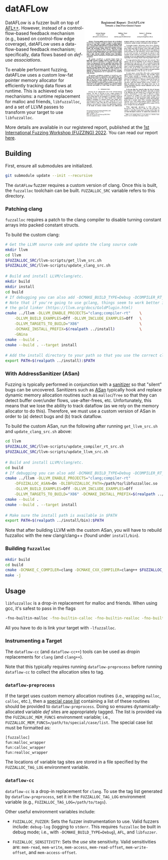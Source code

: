 # datAFLow

<p>
<a href="https://www.ndss-symposium.org/wp-content/uploads/fuzzing2022_23001_paper.pdf" target="_blank">
<img align="right" width="250" src="img/dataflow-paper.png">
</a>
</p>

DatAFLow is a fuzzer built on top of
[AFL++](https://github.com/AFLplusplus/AFLplusplus/). However, instead of a
control-flow-based feedback mechanism (e.g., based on control-flow edge
coverage), datAFLow uses a data-flow-based feedback mechanism; specifically,
data flows based on _def-use associations_.

To enable performant fuzzing, datAFLow uses a custom low-fat pointer memory
allocator for efficiently tracking data flows at runtime. This is achieved via
two mechanisms: a runtime replacement for malloc and friends, `libfuzzalloc`,
and a set of LLVM passes to transform your target to use `libfuzzalloc`.

More details are available in our registered report, published at the [1st
International Fuzzing Workshop (FUZZING)
2022](https://fuzzingworkshop.github.io/). You can read our report
[here](https://www.ndss-symposium.org/wp-content/uploads/fuzzing2022_23001_paper.pdf).

## Building

First, ensure all submodules are initialized.

```bash
git submodule update --init --recursive
```

The `datAFLow` fuzzer requires a custom version of clang. Once this is built,
the `fuzzalloc` toolchain can be built. `FUZZALLOC_SRC` variable refers to this
directory.

### Patching clang

`fuzzalloc` requires a patch to the clang compiler to disable turning constant
arrays into packed constant structs.

To build the custom clang:

```bash
# Get the LLVM source code and update the clang source code
mkdir llvm
cd llvm
$FUZZALLOC_SRC/llvm-scripts/get_llvm_src.sh
$FUZZALLOC_SRC/llvm-scripts/update_clang_src.sh

# Build and install LLVM/clang/etc.
mkdir build
mkdir install
cd build
# If debugging you can also add -DCMAKE_BUILD_TYPE=Debug -DCOMPILER_RT_DEBUG=On
# Note that if you're going to use gclang, things seem to work better if you use
# the gold linker (https://llvm.org/docs/GoldPlugin.html)
cmake ../llvm -DLLVM_ENABLE_PROJECTS="clang;compiler-rt"    \
    -DLLVM_BUILD_EXAMPLES=Off -DLLVM_INCLUDE_EXAMPLES=Off   \
    -DLLVM_TARGETS_TO_BUILD="X86"                           \
    -DCMAKE_INSTALL_PREFIX=$(realpath ../install)           \
    -GNina
cmake --build .
cmake --build . --target install

# Add the install directory to your path so that you use the correct clang
export PATH=$(realpath ../install):$PATH
```

### With AddressSanitizer (ASan)

Fuzzing is typically performed in conjunction with a
[sanitizer](https://github.com/google/sanitizers/wiki) so that "silent" bugs can
be uncovered. Sanitizers such as
[ASan](https://github.com/google/sanitizers/wiki/AddressSanitizer) typically
hook and replace dynamic memory allocation routines such as `malloc`/`free` so
that they can detect buffer over/under flows, use-after-frees, etc.
Unfortunately, this means that we lose the ability to track dataflow (as we
rely on the memory allocator to do this). Therefore, we must use a custom
version of ASan in order to (a) detect bugs and (b) track dataflow.

To build the custom ASan, run the following after running `get_llvm_src.sh` and
`update_clang_src.sh` above:

```bash
cd llvm
$FUZZALLOC_SRC/llvm-scripts/update_compiler_rt_src.sh
$FUZZALLOC_SRC/llvm-scripts/update_llvm_src.sh

# Build and install LLVM/clang/etc.
cd build
# If debugging you can also add -DCMAKE_BUILD_TYPE=Debug -DCOMPILER_RT_DEBUG=On
cmake ../llvm -DLLVM_ENABLE_PROJECTS="clang;compiler-rt"                \
    -DFUZZALLOC_ASAN=On -DLIBFUZZALLOC_PATH=/path/to/libfuzzalloc.so    \
    -DLLVM_BUILD_EXAMPLES=Off -DLLVM_INCLUDE_EXAMPLES=Off               \
    -DLLVM_TARGETS_TO_BUILD="X86" -DCMAKE_INSTALL_PREFIX=$(realpath ../install)
cmake --build .
cmake --build . --target install

# Make sure the install path is available in $PATH
export PATH=$(realpath ../install/bin):$PATH
```

Note that after building LLVM with the custom ASan, you will have to rebuild
fuzzalloc with the new clang/clang++ (found under `install/bin`).

### Building `fuzzalloc`

```bash
mkdir build
cd build
cmake -DCMAKE_C_COMPILER=clang -DCMAKE_CXX_COMPILER=clang++ $FUZZALLOC_SRC
make -j
```

## Usage

`libfuzzalloc` is a drop-in replacement for malloc and friends. When using
gcc, it's safest to pass in the flags

```bash
-fno-builtin-malloc -fno-builtin-calloc -fno-builtin-realloc -fno-builtin-free
```

All you have to do is link your target with `-lfuzzalloc`.

### Instrumenting a Target

The `dataflow-cc` (and `dataflow-cc++`) tools can be used as dropin replacements
for `clang` (and `clang++`).

Note that this typically requires running `dataflow-preprocess` before running
`dataflow-cc` to collect the allocation sites to tag.

### `dataflow-preprocess`

If the target uses custom memory allocation routines (i.e., wrapping `malloc`,
`calloc`, etc.), then a [special case
list](https://clang.llvm.org/docs/SanitizerSpecialCaseList.html) containing a
list of these routines should be provided to `dataflow-preprocess`. Doing so
ensures dynamically-allocated variable _def_ sites are appropriately tagged. The
list is provided via the `FUZZALLOC_MEM_FUNCS` environment variable; i.e.,
`FUZZALLOC_MEM_FUNCS=/path/to/special/case/list`. The special case list must be
formatted as:

```
[fuzzalloc]
fun:malloc_wrapper
fun:calloc_wrapper
fun:realloc_wrapper
```

The locations of variable tag sites are stored in a file specified by the
`FUZZALLOC_TAG_LOG` environment variable.

### `dataflow-cc`

`dataflow-cc` is a drop-in replacement for `clang`. To use the tag list
generated by `dataflow-preprocess`, set it in the `FUZZALLOC_TAG_LOG`
environment variable (e.g., `FUZZALLOC_TAG_LOG=/path/to/tags`).

Other useful environment variables include:

* `FUZZALLOC_FUZZER`: Sets the fuzzer instrumentation to use. Valid fuzzers
include: `debug-log` (logging to `stderr`. This requires `fuzzalloc` be built
in debug mode; i.e., with `-DCMAKE_BUILD_TYPE=Debug`), `AFL`, and `libfuzzer`.

* `FUZZALLOC_SENSITIVITY`: Sets the _use_ site sensitivity. Valid sensitivities
are: `mem-read`, `mem-write`, `mem-access`, `mem-read-offset`,
`mem-write-offset`, and `mem-access-offset`.
